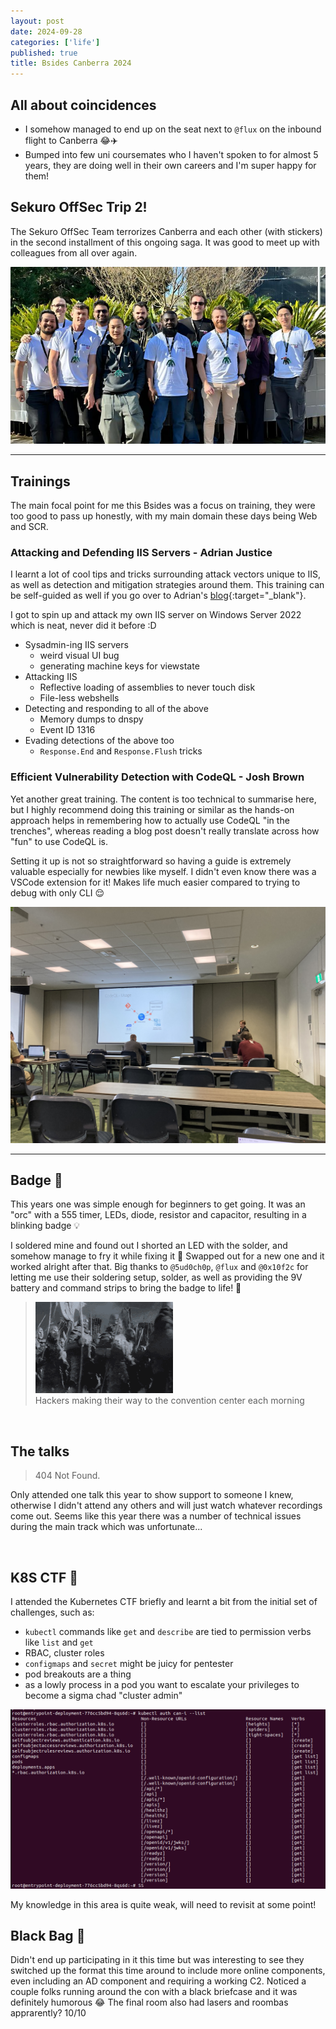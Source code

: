 ```yaml
---
layout: post
date: 2024-09-28
categories: ['life']
published: true
title: Bsides Canberra 2024
---
```


## All about coincidences

- I somehow managed to end up on the seat next to `@flux` on the inbound flight to Canberra :joy::airplane:  
- Bumped into few uni coursemates who I haven't spoken to for almost 5 years, they are doing well in their own careers and I'm super happy for them!  

## Sekuro OffSec Trip 2!

The Sekuro OffSec Team terrorizes Canberra and each other (with stickers) in the second installment of this ongoing saga. It was good to meet up with colleagues from all over again.  

![group](/assets/images/bsides24-group.jpg)

---

## Trainings

The main focal point for me this Bsides was a focus on training, they were too good to pass up honestly, with my main domain these days being Web and SCR.

### Attacking and Defending IIS Servers - Adrian Justice

I learnt a lot of cool tips and tricks surrounding attack vectors unique to IIS, as well as detection and mitigation strategies around them. This training can be self-guided as well if you go over to Adrian's [blog](https://zeroed.tech/blog/bsides-2024/){:target="_blank"}.   

I got to spin up and attack my own IIS server on Windows Server 2022 which is neat, never did it before :D  

- Sysadmin-ing IIS servers
    - weird visual UI bug
    - generating machine keys for viewstate
- Attacking IIS
    - Reflective loading of assemblies to never touch disk
    - File-less webshells
- Detecting and responding to all of the above
    - Memory dumps to dnspy
    - Event ID 1316 
- Evading detections of the above too
   - `Response.End` and `Response.Flush` tricks

### Efficient Vulnerability Detection with CodeQL - Josh Brown

Yet another great training. The content is too technical to summarise here, but I highly recommend doing this training or similar as the hands-on approach helps in remembering how to actually use CodeQL "in the trenches", whereas reading a blog post doesn't really translate across how "fun" to use CodeQL is. 

Setting it up is not so straightforward so having a guide is extremely valuable especially for newbies like myself. I didn't even know there was a VSCode extension for it! Makes life much easier compared to trying to debug with only CLI :relieved:  

![codeql](/assets/images/bsides24-codeql.jpg)

---  

## Badge :japanese_ogre:

This years one was simple enough for beginners to get going. It was an "orc" with a 555 timer, LEDs, diode, resistor and capacitor, resulting in a blinking badge :bulb:  

I soldered mine and found out I shorted an LED with the solder, and somehow manage to fry it while fixing it :facepalm:  Swapped out for a new one and it worked alright after that. Big thanks to `@5ud0ch0p`, `@flux` and `@0x10f2c` for letting me use their soldering setup, solder, as well as providing the 9V battery and command strips to bring the badge to life! :duck:  


> ![orcs](/assets/images/bsides24-orcs.gif)  
> Hackers making their way to the convention center each morning   

<br/>

## The talks

> 404 Not Found.  

Only attended one talk this year to show support to someone I knew, otherwise I didn't attend any others and will just watch whatever recordings come out. Seems like this year there was a number of technical issues during the main track which was unfortunate...  
 
<br/>

## K8S CTF :ship:  

I attended the Kubernetes CTF briefly and learnt a bit from the initial set of challenges, such as:
- `kubectl` commands like `get` and `describe` are tied to permission verbs like `list` and `get`
- RBAC, cluster roles
- `configmaps` and `secret` might be juicy for pentester
- pod breakouts are a thing
- as a lowly process in a pod you want to escalate your privileges to become a sigma chad "cluster admin"

![k8s](/assets/images/bsides24-k8s.png)

My knowledge in this area is quite weak, will need to revisit at some point!

## Black Bag :briefcase:

Didn't end up participating in it this time but was interesting to see they switched up the format this time around to include more online components, even including an AD component and requiring a working C2. Noticed a couple folks running around the con with a black briefcase and it was definitely humorous :joy: The final room also had lasers and roombas apprarently? 10/10  

